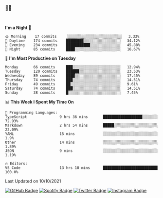 ### 🤙🍺

<!-- <a href="https://github-readme-stats.vercel.app/api?username=hzak2xx&count_private=true&show_icons=true&theme=dracula">
  <img align="center" src="https://github-readme-stats.vercel.app/api?username=hzak2xx&count_private=true&show_icons=true&theme=dracula" />
</a>
</br> -->
</br>

<!--START_SECTION:waka-->
**I'm a Night 🦉** 

```text
🌞 Morning    17 commits     ░░░░░░░░░░░░░░░░░░░░░░░░░   3.33% 
🌆 Daytime    174 commits    ████████░░░░░░░░░░░░░░░░░   34.12% 
🌃 Evening    234 commits    ███████████░░░░░░░░░░░░░░   45.88% 
🌙 Night      85 commits     ████░░░░░░░░░░░░░░░░░░░░░   16.67%

```
📅 **I'm Most Productive on Tuesday** 

```text
Monday       66 commits     ███░░░░░░░░░░░░░░░░░░░░░░   12.94% 
Tuesday      120 commits    ██████░░░░░░░░░░░░░░░░░░░   23.53% 
Wednesday    89 commits     ████░░░░░░░░░░░░░░░░░░░░░   17.45% 
Thursday     74 commits     ███░░░░░░░░░░░░░░░░░░░░░░   14.51% 
Friday       49 commits     ██░░░░░░░░░░░░░░░░░░░░░░░   9.61% 
Saturday     74 commits     ███░░░░░░░░░░░░░░░░░░░░░░   14.51% 
Sunday       38 commits     █░░░░░░░░░░░░░░░░░░░░░░░░   7.45%

```


📊 **This Week I Spent My Time On** 

```text
💬 Programming Languages: 
TypeScript               9 hrs 36 mins       ██████████████████░░░░░░░   72.93% 
Markdown                 2 hrs 54 mins       █████░░░░░░░░░░░░░░░░░░░░   22.09% 
YAML                     15 mins             ░░░░░░░░░░░░░░░░░░░░░░░░░   1.9% 
Other                    14 mins             ░░░░░░░░░░░░░░░░░░░░░░░░░   1.89% 
JSON                     9 mins              ░░░░░░░░░░░░░░░░░░░░░░░░░   1.19%

🔥 Editors: 
VS Code                  13 hrs 10 mins      █████████████████████████   100.0%

```


 Last Updated on 10/10/2021
<!--END_SECTION:waka-->

[![GitHub Badge](https://img.shields.io/badge/GitHub-100000?style=for-the-badge&logo=github&logoColor=white)](https://github.com/hzak2xx)
[![Spotify Badge](https://img.shields.io/badge/Spotify-1ED760?&style=for-the-badge&logo=spotify&logoColor=white)](https://open.spotify.com/user/uf90s6sbbh75a1mt44clkhkvf)
[![Twitter Badge](https://img.shields.io/badge/Twitter-1DA1F2?style=for-the-badge&logo=twitter&logoColor=white)](https://twitter.com/hzak2xx)
[![Instagram Badge](https://img.shields.io/badge/Instagram-E4405F?style=for-the-badge&logo=instagram&logoColor=white)](https://www.instagram.com/hzak2xx/)
